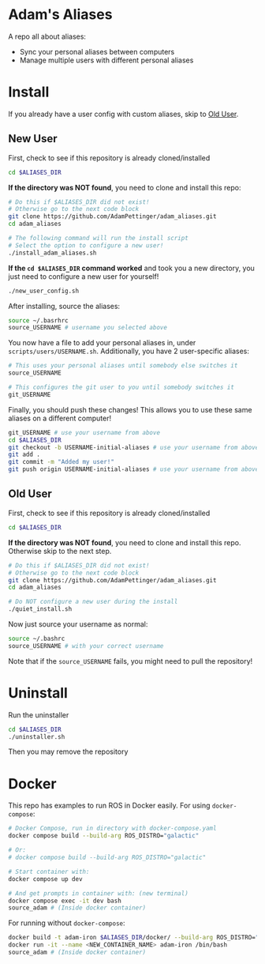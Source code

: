 # Adam's Aliases
A repo all about aliases:
  - Sync your personal aliases between computers
  - Manage multiple users with different personal aliases

# Install
If you already have a user config with custom aliases, skip to [Old User](#old-user).

## New User
First, check to see if this repository is already cloned/installed
```sh
cd $ALIASES_DIR
```

**If the directory was NOT found**, you need to clone and install this repo:
```sh
# Do this if $ALIASES_DIR did not exist!
# Otherwise go to the next code block
git clone https://github.com/AdamPettinger/adam_aliases.git
cd adam_aliases

# The following command will run the install script
# Select the option to configure a new user!
./install_adam_aliases.sh
```

**If the `cd $ALIASES_DIR` command worked** and took you a new directory, you just need to configure a new user for yourself!
```sh
./new_user_config.sh
```

After installing, source the aliases:
```sh
source ~/.basrhrc
source_USERNAME # username you selected above
```

You now have a file to add your personal aliases in, under `scripts/users/USERNAME.sh`. Additionally, you have 2 user-specific aliases:
```sh
# This uses your personal aliases until somebody else switches it
source_USERNAME

# This configures the git user to you until somebody switches it
git_USERNAME
```

Finally, you should push these changes! This allows you to use these same aliases on a different computer!
```sh
git_USERNAME # use your username from above
cd $ALIASES_DIR
git checkout -b USERNAME-initial-aliases # use your username from above
git add .
git commit -m "Added my user!"
git push origin USERNAME-initial-aliases # use your username from above
```

## Old User
First, check to see if this repository is already cloned/installed
```sh
cd $ALIASES_DIR
```

**If the directory was NOT found**, you need to clone and install this repo. Otherwise skip to the next step.
```sh
# Do this if $ALIASES_DIR did not exist!
# Otherwise go to the next code block
git clone https://github.com/AdamPettinger/adam_aliases.git
cd adam_aliases

# Do NOT configure a new user during the install
./quiet_install.sh
```

Now just source your username as normal:
```sh
source ~/.bashrc
source_USERNAME # with your correct username
```

Note that if the `source_USERNAME` fails, you might need to pull the repository!

# Uninstall
Run the uninstaller
```sh
cd $ALIASES_DIR
./uninstaller.sh
```

Then you may remove the repository

# Docker
This repo has examples to run ROS in Docker easily. For using `docker-compose`:
```sh
# Docker Compose, run in directory with docker-compose.yaml
docker compose build --build-arg ROS_DISTRO="galactic"

# Or:
# docker compose build --build-arg ROS_DISTRO="galactic"

# Start container with:
docker compose up dev

# And get prompts in container with: (new terminal)
docker compose exec -it dev bash
source_adam # (Inside docker container)
```

For running without `docker-compose`:
```sh
docker build -t adam-iron $ALIASES_DIR/docker/ --build-arg ROS_DISTRO="iron"
docker run -it --name <NEW_CONTAINER_NAME> adam-iron /bin/bash
source_adam # (Inside docker container)
```
